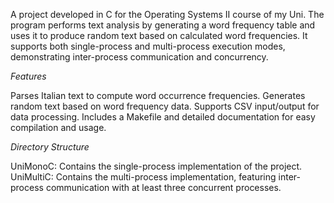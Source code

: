 A project developed in C for the Operating Systems II course of my Uni. The program performs text analysis by generating a word frequency table and uses it to produce random text based on calculated word frequencies. It supports both single-process and multi-process execution modes, demonstrating inter-process communication and concurrency.

_Features_

Parses Italian text to compute word occurrence frequencies.
Generates random text based on word frequency data.
Supports CSV input/output for data processing.
Includes a Makefile and detailed documentation for easy compilation and usage.

_Directory Structure_

UniMonoC: Contains the single-process implementation of the project.
UniMultiC: Contains the multi-process implementation, featuring inter-process communication with at least three concurrent processes.
